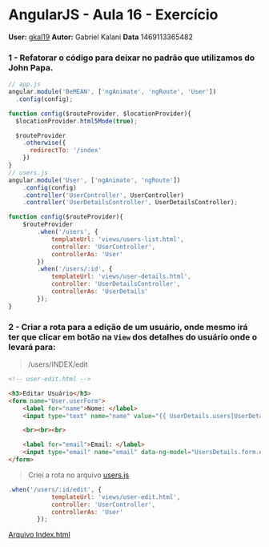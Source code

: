 # AngularJS - Aula 16 - Exercício
**User:** [gkal19](https://github.com/gkal19)
**Autor:** Gabriel Kalani
**Data** 1469113365482

### 1 - Refatorar o código para deixar no padrão que utilizamos do John Papa.
```js
// app.js
angular.module('BeMEAN', ['ngAnimate', 'ngRoute', 'User'])
  .config(config);

function config($routeProvider, $locationProvider){
  $locationProvider.html5Mode(true);

  $routeProvider
    .otherwise({
      redirectTo: '/index'
    })
}
// users.js
angular.module('User', ['ngAnimate', 'ngRoute'])
    .config(config)
    .controller('UserController', UserController)
    .controller('UserDetailsController', UserDetailsController);

function config($routeProvider){
    $routeProvider
        .when('/users', {
            templateUrl: 'views/users-list.html',
            controller: 'UserController',
            controllerAs: 'User'
        })
        .when('/users/:id', {
            templateUrl: 'views/user-details.html',
            controller: 'UserDetailsController',
            controllerAs: 'UserDetails'
        });
}
```

### 2 - Criar a rota para a edição de um usuário, onde mesmo irá ter que clicar em botão na `View` dos detalhes do usuário onde o levará para:
> /users/INDEX/edit
```html
<!-- user-edit.html -->

<h3>Editar Usuário</h3>
<form name="User.userForm">
    <label for="name">Nome: </label>
    <input type="text" name="name" value="{{ UserDetails.users[UserDetails.routeParams.id].name }}">

    <br><br><br>

    <label for="email">Email: </label>
    <input type="email" name="email" data-ng-model="UsersDetails.form.email" value="{{ UserDetails.users[UserDetails.routeParams.id].email }}">
</form>
```

> Criei a rota no arquivo [users.js](https://github.com/webschool-io/be-mean-instagram-angular1-exercises/blob/master/class-16/gkal19/assets/js/users.js)

```js
.when('/users/:id/edit', {
			templateUrl: 'views/user-edit.html',
			controller: 'UserController',
			controllerAs: 'User'
		});
```

[Arquivo Index.html](https://github.com/webschool-io/be-mean-instagram-angular1-exercises/blob/master/class-16/gkal19/index.html)
